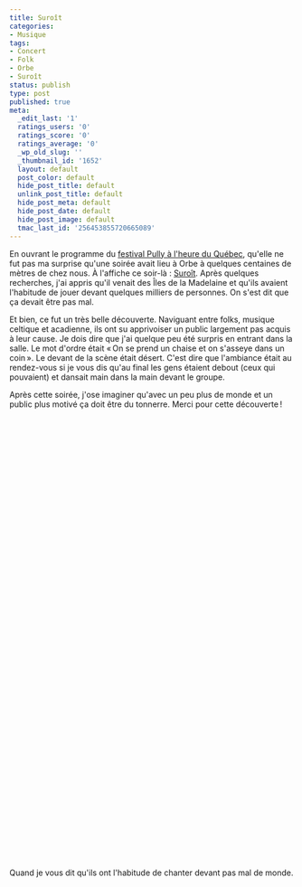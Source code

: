 ```yaml
---
title: Suroît
categories:
- Musique
tags:
- Concert
- Folk
- Orbe
- Suroît
status: publish
type: post
published: true
meta:
  _edit_last: '1'
  ratings_users: '0'
  ratings_score: '0'
  ratings_average: '0'
  _wp_old_slug: ''
  _thumbnail_id: '1652'
  layout: default
  post_color: default
  hide_post_title: default
  unlink_post_title: default
  hide_post_meta: default
  hide_post_date: default
  hide_post_image: default
  tmac_last_id: '256453855720665089'
---
```

En ouvrant le programme du <a title="Site du festival de Pully" href="https://www.pully-quebec.ch/">festival Pully à l'heure du Québec</a>, qu'elle ne fut pas ma surprise qu'une soirée avait lieu à Orbe à quelques centaines de mètres de chez nous. À l'affiche ce soir-là : <a title="Site internet de Suroît" href="https://www.suroit.mu/">Suroît</a>. Après quelques recherches, j'ai appris qu'il venait des Îles de la Madelaine et qu'ils avaient l'habitude de jouer devant quelques milliers de personnes. On s'est dit que ça devait être pas mal.

<!--more-->

Et bien, ce fut un très belle découverte. Naviguant entre folks, musique celtique et acadienne, ils ont su apprivoiser un public largement pas acquis à leur cause. Je dois dire que j'ai quelque peu été surpris en entrant dans la salle. Le mot d'ordre était « On se prend un chaise et on s'asseye dans un coin ». Le devant de la scène était désert. C'est dire que l'ambiance était au rendez-vous si je vous dis qu'au final les gens étaient debout (ceux qui pouvaient) et dansait main dans la main devant le groupe.

Après cette soirée, j'ose imaginer qu'avec un peu plus de monde et un public plus motivé ça doit être du tonnerre. Merci pour cette découverte !

<object width="500" height="385" classid="clsid:d27cdb6e-ae6d-11cf-96b8-444553540000" codebase="https://download.macromedia.com/pub/shockwave/cabs/flash/swflash.cab#version=6,0,40,0"><param name="allowFullScreen" value="true" /><param name="allowscriptaccess" value="always" /><param name="src" value="https://www.youtube.com/v/Vjlj9ua3KoA&amp;hl=fr_FR&amp;fs=1&amp;" /><param name="allowfullscreen" value="true" /><embed width="500" height="385" type="application/x-shockwave-flash" src="https://www.youtube.com/v/Vjlj9ua3KoA&amp;hl=fr_FR&amp;fs=1&amp;" allowFullScreen="true" allowscriptaccess="always" allowfullscreen="true" /></object>

<object width="500" height="385" classid="clsid:d27cdb6e-ae6d-11cf-96b8-444553540000" codebase="https://download.macromedia.com/pub/shockwave/cabs/flash/swflash.cab#version=6,0,40,0"><param name="allowFullScreen" value="true" /><param name="allowscriptaccess" value="always" /><param name="src" value="https://www.youtube.com/v/nBSA_Do91OM&amp;hl=fr_FR&amp;fs=1&amp;" /><param name="allowfullscreen" value="true" /><embed width="500" height="385" type="application/x-shockwave-flash" src="https://www.youtube.com/v/nBSA_Do91OM&amp;hl=fr_FR&amp;fs=1&amp;" allowFullScreen="true" allowscriptaccess="always" allowfullscreen="true" /></object>

Quand je vous dit qu'ils ont l'habitude de chanter devant pas mal de monde.

<object width="480" height="385" classid="clsid:d27cdb6e-ae6d-11cf-96b8-444553540000" codebase="https://download.macromedia.com/pub/shockwave/cabs/flash/swflash.cab#version=6,0,40,0"><param name="allowFullScreen" value="true" /><param name="allowscriptaccess" value="always" /><param name="src" value="https://www.youtube.com/v/yH_UjnGLl8A&amp;hl=fr_FR&amp;fs=1&amp;" /><param name="allowfullscreen" value="true" /><embed width="480" height="385" type="application/x-shockwave-flash" src="https://www.youtube.com/v/yH_UjnGLl8A&amp;hl=fr_FR&amp;fs=1&amp;" allowFullScreen="true" allowscriptaccess="always" allowfullscreen="true" /></object>
